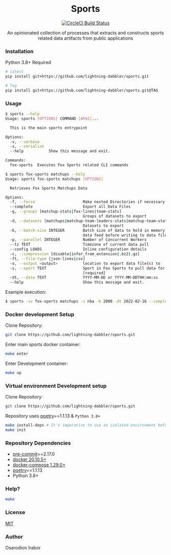<h1 align="center">Sports</h1>
<p align="center"><a href="https://circleci.com/gh/lightning-dabbler/sports" target="_blank"><img src="https://circleci.com/gh/lightning-dabbler/sports.svg?style=svg" alt="CircleCI Build Status"/>
</a></p>

<p align="center">An opinionated collection of processes that extracts and constructs sports related data artifacts from public applications</p>

### Installation
Python 3.8+ Required

```bash
# latest
pip install git+https://github.com/lightning-dabbler/sports.git

# Tag
pip install git+https://github.com/lightning-dabbler/sports.git@TAG
```

### Usage
```bash
$ sports --help
Usage: sports [OPTIONS] COMMAND [ARGS]...

  This is the main sports entrypoint

Options:
  -v, --verbose
  -s, --serialize
  --help           Show this message and exit.

Commands:
  fox-sports  Executes Fox Sports related CLI commands
```

```bash
$ sports fox-sports matchups --help
Usage: sports fox-sports matchups [OPTIONS]

  Retrieves Fox Sports Matchups Data

Options:
  -f, --force                     Make nested Directories if necessary
  --complete                      Export all Data Files
  -g, --groups [matchup-stats|fox-lines|team-stats]
                                  Groups of datasets to export
  -d, --datasets [matchups|matchup-team-leaders-stats|matchup-team-stats|fox-odds|fox-projections|team-stats|team-player-stats|team-roster|player-stats|advanced-player-stats]
                                  Datasets to export
  -b, --batch-size INTEGER        Batch size of data to hold in memory per
                                  data feed before writing to data file
  -p, --parallel INTEGER          Number of Concurrent Workers
  --tz TEXT                       Timezone of current data pull
  --config LOADS                  Inline configuration details
  -c, --compression [disable|infer_from_extension|.bz2|.gz]
  -ft, --file-type [json-lines|csv]
  -o, --output <output>           location to export data file(s) to
  -s, --sport TEXT                Sport in Fox Sports to pull data for
                                  [required]
  -dt, --date TEXT                YYYY-MM-DD or YYYY-MM-DDTHH:mm:ss
  --help                          Show this message and exit.
```

Example execution:
```bash
$ sports -vv fox-sports matchups -s nba -b 2000 -dt 2022-02-16 --complete -f
```


### Docker development Setup
Clone Repository:
```bash
git clone https://github.com/lightning-dabbler/sports.git
```
Enter main sports docker container:
```bash
make enter
```
Enter Development container:
```bash
make up
```

### Virtual environment Development setup
Clone Repository:
```bash
git clone https://github.com/lightning-dabbler/sports.git
```

Repository uses [poetry]==1.1.13 & `Python 3.8+`

```bash
make install-deps # It's imperative to use an isolated environment before running this command or one will risk Python dependencies in their environment being removed and pip being upgraded
make init
```

### Repository Dependencies
- [pre-commit]==2.17.0
- [docker 20.10.5+]
- [docker-compose 1.29.0+]
- [poetry]==1.1.13
- Python 3.8+

### Help?

```bash
make
```

### License
[MIT](./LICENSE)

### Author
Osarodion Irabor

[pre-commit]:https://pre-commit.com/
[docker 20.10.5+]:https://docs.docker.com/engine/release-notes/#20105
[docker-compose 1.29.0+]:https://docs.docker.com/compose/release-notes/#1290
[poetry]:https://python-poetry.org/docs/
